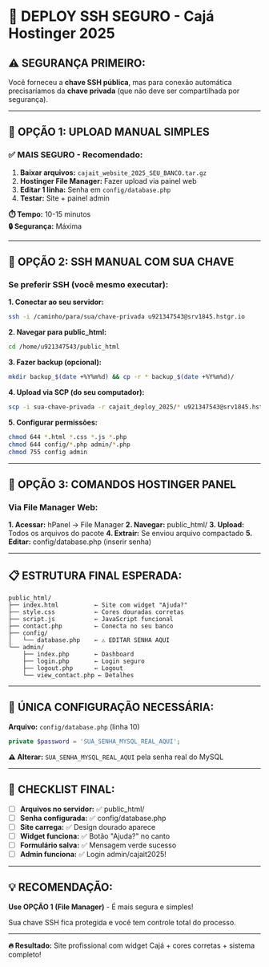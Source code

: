 # 🔑 DEPLOY SSH SEGURO - Cajá Hostinger 2025

## ⚠️ **SEGURANÇA PRIMEIRO:**

Você forneceu a **chave SSH pública**, mas para conexão automática precisaríamos da **chave privada** (que não deve ser compartilhada por segurança).

---

## 🚀 **OPÇÃO 1: UPLOAD MANUAL SIMPLES**

### **✅ MAIS SEGURO - Recomendado:**

1. **Baixar arquivos:** `cajait_website_2025_SEU_BANCO.tar.gz`
2. **Hostinger File Manager:** Fazer upload via painel web
3. **Editar 1 linha:** Senha em `config/database.php`
4. **Testar:** Site + painel admin

**⏱️ Tempo:** 10-15 minutos  
**🔒 Segurança:** Máxima

---

## 🚀 **OPÇÃO 2: SSH MANUAL COM SUA CHAVE**

### **Se preferir SSH (você mesmo executar):**

**1. Conectar ao seu servidor:**
```bash
ssh -i /caminho/para/sua/chave-privada u921347543@srv1845.hstgr.io
```

**2. Navegar para public_html:**
```bash
cd /home/u921347543/public_html
```

**3. Fazer backup (opcional):**
```bash
mkdir backup_$(date +%Y%m%d) && cp -r * backup_$(date +%Y%m%d)/
```

**4. Upload via SCP (do seu computador):**
```bash
scp -i sua-chave-privada -r cajait_deploy_2025/* u921347543@srv1845.hstgr.io:/home/u921347543/public_html/
```

**5. Configurar permissões:**
```bash
chmod 644 *.html *.css *.js *.php
chmod 644 config/*.php admin/*.php
chmod 755 config admin
```

---

## 🔧 **OPÇÃO 3: COMANDOS HOSTINGER PANEL**

### **Via File Manager Web:**

**1. Acessar:** hPanel → File Manager
**2. Navegar:** public_html/
**3. Upload:** Todos os arquivos do pacote
**4. Extrair:** Se enviou arquivo compactado
**5. Editar:** config/database.php (inserir senha)

---

## 📋 **ESTRUTURA FINAL ESPERADA:**

```
public_html/
├── index.html          ← Site com widget "Ajuda?"
├── style.css           ← Cores douradas corretas
├── script.js           ← JavaScript funcional
├── contact.php         ← Conecta no seu banco
├── config/
│   └── database.php    ← ⚠️ EDITAR SENHA AQUI
└── admin/
    ├── index.php       ← Dashboard
    ├── login.php       ← Login seguro  
    ├── logout.php      ← Logout
    └── view_contact.php ← Detalhes
```

---

## 🔑 **ÚNICA CONFIGURAÇÃO NECESSÁRIA:**

**Arquivo:** `config/database.php` (linha 10)
```php
private $password = 'SUA_SENHA_MYSQL_REAL_AQUI';
```

**⚠️ Alterar:** `SUA_SENHA_MYSQL_REAL_AQUI` pela senha real do MySQL

---

## 🧪 **CHECKLIST FINAL:**

- [ ] **Arquivos no servidor:** ✅ public_html/
- [ ] **Senha configurada:** ✅ config/database.php  
- [ ] **Site carrega:** ✅ Design dourado aparece
- [ ] **Widget funciona:** ✅ Botão "Ajuda?" no canto
- [ ] **Formulário salva:** ✅ Mensagem verde sucesso
- [ ] **Admin funciona:** ✅ Login admin/cajait2025!

---

## 💡 **RECOMENDAÇÃO:**

**Use OPÇÃO 1 (File Manager)** - É mais segura e simples!

Sua chave SSH fica protegida e você tem controle total do processo.

---

**🔥 Resultado:** Site profissional com widget Cajá + cores corretas + sistema completo!